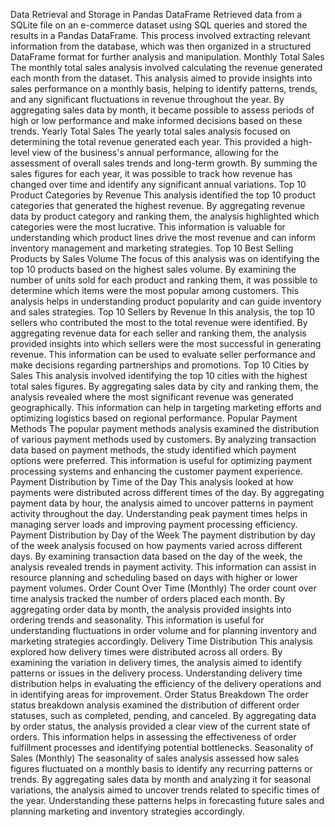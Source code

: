 Data Retrieval and Storage in Pandas DataFrame
Retrieved data from a SQLite file on an e-commerce dataset using SQL queries and stored the results in a Pandas DataFrame. This process involved extracting relevant information from the database, which was then organized in a structured DataFrame format for further analysis and manipulation.
Monthly Total Sales
The monthly total sales analysis involved calculating the revenue generated each month from the dataset. This analysis aimed to provide insights into sales performance on a monthly basis, helping to identify patterns, trends, and any significant fluctuations in revenue throughout the year. By aggregating sales data by month, it became possible to assess periods of high or low performance and make informed decisions based on these trends.
Yearly Total Sales
The yearly total sales analysis focused on determining the total revenue generated each year. This provided a high-level view of the business's annual performance, allowing for the assessment of overall sales trends and long-term growth. By summing the sales figures for each year, it was possible to track how revenue has changed over time and identify any significant annual variations.
Top 10 Product Categories by Revenue
This analysis identified the top 10 product categories that generated the highest revenue. By aggregating revenue data by product category and ranking them, the analysis highlighted which categories were the most lucrative. This information is valuable for understanding which product lines drive the most revenue and can inform inventory management and marketing strategies.
Top 10 Best Selling Products by Sales Volume
The focus of this analysis was on identifying the top 10 products based on the highest sales volume. By examining the number of units sold for each product and ranking them, it was possible to determine which items were the most popular among customers. This analysis helps in understanding product popularity and can guide inventory and sales strategies.
Top 10 Sellers by Revenue
In this analysis, the top 10 sellers who contributed the most to the total revenue were identified. By aggregating revenue data for each seller and ranking them, the analysis provided insights into which sellers were the most successful in generating revenue. This information can be used to evaluate seller performance and make decisions regarding partnerships and promotions.
Top 10 Cities by Sales
This analysis involved identifying the top 10 cities with the highest total sales figures. By aggregating sales data by city and ranking them, the analysis revealed where the most significant revenue was generated geographically. This information can help in targeting marketing efforts and optimizing logistics based on regional performance.
Popular Payment Methods
The popular payment methods analysis examined the distribution of various payment methods used by customers. By analyzing transaction data based on payment methods, the study identified which payment options were preferred. This information is useful for optimizing payment processing systems and enhancing the customer payment experience.
Payment Distribution by Time of the Day
This analysis looked at how payments were distributed across different times of the day. By aggregating payment data by hour, the analysis aimed to uncover patterns in payment activity throughout the day. Understanding peak payment times helps in managing server loads and improving payment processing efficiency.
Payment Distribution by Day of the Week
The payment distribution by day of the week analysis focused on how payments varied across different days. By examining transaction data based on the day of the week, the analysis revealed trends in payment activity. This information can assist in resource planning and scheduling based on days with higher or lower payment volumes.
Order Count Over Time (Monthly)
The order count over time analysis tracked the number of orders placed each month. By aggregating order data by month, the analysis provided insights into ordering trends and seasonality. This information is useful for understanding fluctuations in order volume and for planning inventory and marketing strategies accordingly.
Delivery Time Distribution
This analysis explored how delivery times were distributed across all orders. By examining the variation in delivery times, the analysis aimed to identify patterns or issues in the delivery process. Understanding delivery time distribution helps in evaluating the efficiency of the delivery operations and in identifying areas for improvement.
Order Status Breakdown
The order status breakdown analysis examined the distribution of different order statuses, such as completed, pending, and canceled. By aggregating data by order status, the analysis provided a clear view of the current state of orders. This information helps in assessing the effectiveness of order fulfillment processes and identifying potential bottlenecks.
Seasonality of Sales (Monthly)
The seasonality of sales analysis assessed how sales figures fluctuated on a monthly basis to identify any recurring patterns or trends. By aggregating sales data by month and analyzing it for seasonal variations, the analysis aimed to uncover trends related to specific times of the year. Understanding these patterns helps in forecasting future sales and planning marketing and inventory strategies accordingly.
